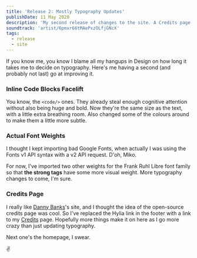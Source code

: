 ```yaml
---
title: 'Release 2: Mostly Typography Updates'
publishDate: 11 May 2020
description: 'My second release of changes to the site. A Credits page and, surprise surprise – more typography changes.'
soundtrack: 'artist/6pmxr66tMAePxzOLfjGNcX'
tags:
  - release
  - site
---
```

If you know me, you know I blame all my hangups in Design on how long it takes me to decide on typography. Here's me having a second (and probably not last) go at improving it.

### Inline Code Blocks Facelift
You know, the `<code/>` ones. They already steal enough cognitive attention without also being huge and bold. Now they're the same size as the text, with a little extra breathing room. Also changed some of the colours around to make them a little more subtle.

### Actual Font Weights
I thought I kept importing bad Google Fonts, when actually I was using the Fonts v1 API syntax with a v2 API request. D'oh, Miko.

For now, I've imported two other weights for the Frank Ruhl Libre font family so that <strong>the strong tags</strong> have some more visual weight. More typography changes to come, I'm sure.

### Credits Page
I really like <a href="https://dbanks.design" rel="external">Danny Banks</a>'s site, and I thought the idea of the open-source credits page was cool. So I've replaced the Hylia link in the footer with a link to my [Credits](/credits) page. Hopefully more things make it on here as I go more crazy than just updating typography.

Next one's the homepage, I swear.

✌️